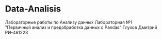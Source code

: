 # Data-Analisis
Лабораторные работы по Анализу данных
Лабораторная №1 "Первичный анализ и предобработка данных с Pandas"
Глухов Дмитрий РИ-461223
